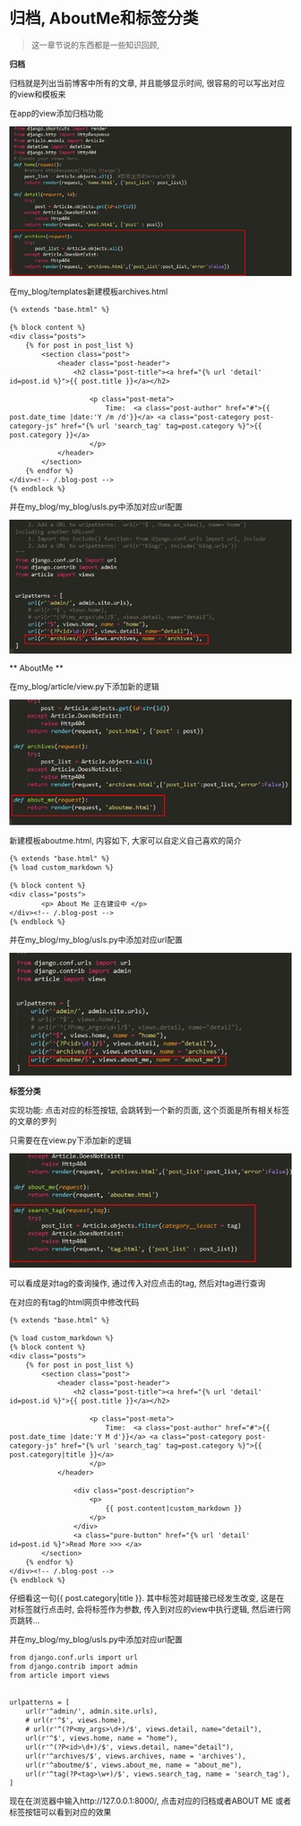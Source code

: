 # 归档, AboutMe和标签分类

> 这一章节说的东西都是一些知识回顾,

**归档**

归档就是列出当前博客中所有的文章, 并且能够显示时间, 很容易的可以写出对应的view和模板来

在app的view添加归档功能


![07-django-archiving](_images/django-blog/07-django-archiving.png)

在my_blog/templates新建模板archives.html

```
{% extends "base.html" %}

{% block content %}
<div class="posts">
    {% for post in post_list %}
        <section class="post">
            <header class="post-header">
                <h2 class="post-title"><a href="{% url 'detail' id=post.id %}">{{ post.title }}</a></h2>

                    <p class="post-meta">
                        Time:  <a class="post-author" href="#">{{ post.date_time |date:'Y /m /d'}}</a> <a class="post-category post-category-js" href="{% url 'search_tag' tag=post.category %}">{{ post.category }}</a>
                    </p>
            </header>
        </section>
    {% endfor %}
</div><!-- /.blog-post -->
{% endblock %}
```

并在my_blog/my_blog/usls.py中添加对应url配置


![07-django-prompting-url](_images/django-blog/07-django-prompting-url.png)

** AboutMe **

在my_blog/article/view.py下添加新的逻辑


![07-django-aboutme-view](_images/django-blog/07-django-aboutme-view.png)

新建模板aboutme.html, 内容如下, 大家可以自定义自己喜欢的简介

```
{% extends "base.html" %}
{% load custom_markdown %}

{% block content %}
<div class="posts">
        <p> About Me 正在建设中 </p>
</div><!-- /.blog-post -->
{% endblock %}
```
并在my_blog/my_blog/usls.py中添加对应url配置


![07-django-aboutme-url](_images/django-blog/07-django-aboutme-url.png)

**标签分类**

实现功能: 点击对应的标签按钮, 会跳转到一个新的页面, 这个页面是所有相关标签的文章的罗列

只需要在在view.py下添加新的逻辑

![07-django-tag-view](_images/django-blog/07-django-tag-view.png)

可以看成是对tag的查询操作, 通过传入对应点击的tag, 然后对tag进行查询

在对应的有tag的html网页中修改代码

```
{% extends "base.html" %}

{% load custom_markdown %}
{% block content %}
<div class="posts">
    {% for post in post_list %}
        <section class="post">
            <header class="post-header">
                <h2 class="post-title"><a href="{% url 'detail' id=post.id %}">{{ post.title }}</a></h2>

                    <p class="post-meta">
                        Time:  <a class="post-author" href="#">{{ post.date_time |date:'Y M d'}}</a> <a class="post-category post-category-js" href="{% url 'search_tag' tag=post.category %}">{{ post.category|title }}</a>
                    </p>
            </header>

                <div class="post-description">
                    <p>
                        {{ post.content|custom_markdown }}
                    </p>
                </div>
                <a class="pure-button" href="{% url 'detail' id=post.id %}">Read More >>> </a>
        </section>
    {% endfor %}
</div><!-- /.blog-post -->
{% endblock %}
```

仔细看这一句{{ post.category|title }}. 其中标签对超链接已经发生改变, 这是在对标签就行点击时, 会将标签作为参数, 传入到对应的view中执行逻辑, 然后进行网页跳转...

并在my_blog/my_blog/usls.py中添加对应url配置
```
from django.conf.urls import url
from django.contrib import admin
from article import views


urlpatterns = [
    url(r'^admin/', admin.site.urls),
    # url(r'^$', views.home),
    # url(r'^(?P<my_args>\d+)/$', views.detail, name="detail"),
    url(r'^$', views.home, name = "home"),
    url(r'^(?P<id>\d+)/$', views.detail, name="detail"),
    url(r'^archives/$', views.archives, name = 'archives'),
    url(r'^aboutme/$', views.about_me, name = "about_me"),
    url(r'^tag(?P<tag>\w+)/$', views.search_tag, name = 'search_tag'),
]

```

现在在浏览器中输入http://127.0.0.1:8000/, 点击对应的归档或者ABOUT ME 或者标签按钮可以看到对应的效果 


